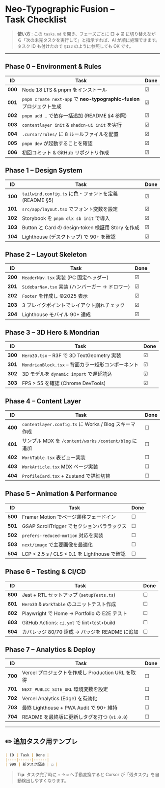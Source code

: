 # Neo‑Typographic Fusion – Task Checklist

> **使い方** : この `tasks.md` を開き、フェーズごとに **☐ → ☑** に切り替えながら「次の未完タスクを実行して」と指示すれば、AI が順に処理できます。タスク ID も付けたので `@123` のように参照しても OK です。

---

## Phase 0 – Environment & Rules

| ID      | Task                                                         | Done |
| ------- | ------------------------------------------------------------ | ---- |
| **000** | Node 18 LTS & pnpm をインストール                                   | ☑    | <!-- done:2025-01-27 -->
| **001** | `pnpm create next-app` で **neo-typographic-fusion** プロジェクト生成 | ☑    | <!-- done:2025-01-27 -->
| **002** | `pnpm add …` で依存一括追加 (README §4 参照)                          | ☑    | <!-- done:2025-01-27 -->
| **003** | `contentlayer init` & `shadcn-ui init` を実行                   | ☑    | <!-- done:2025-01-27 -->
| **004** | `.cursor/rules/` に 8 ルールファイルを配置                              | ☑    | <!-- done:2025-01-27 -->
| **005** | `pnpm dev` が起動することを確認                                        | ☑    | <!-- done:2025-01-27 -->
| **006** | 初回コミット & GitHub リポジトリ作成                                      | ☑    | <!-- done:2025-01-27 -->

## Phase 1 – Design System

| ID      | Task                                        | Done |
| ------- | ------------------------------------------- | ---- |
| **100** | `tailwind.config.ts` に色・フォントを定義 (README §5) | ☑    | <!-- done:2025-01-27 -->
| **101** | `src/app/layout.tsx` でフォント変数を設定             | ☑    | <!-- done:2025-01-27 -->
| **102** | Storybook を `pnpm dlx sb init` で導入          | ☑    | <!-- done:2025-01-27 -->
| **103** | Button と Card の design‑token 検証用 Story を作成  | ☑    | <!-- done:2025-01-27 -->
| **104** | Lighthouse (デスクトップ) で 90+ を確認               | ☑    | <!-- done:2025-01-27 -->

## Phase 2 – Layout Skeleton

| ID      | Task                                | Done |
| ------- | ----------------------------------- | ---- |
| **200** | `HeaderNav.tsx` 実装 (PC 固定ヘッダー)      | ☑    | <!-- done:2025-01-27 -->
| **201** | `SidebarNav.tsx` 実装 (ハンバーガー → ドロワー) | ☑    | <!-- done:2025-01-27 -->
| **202** | `Footer` を作成し ©2025 表示              | ☑    | <!-- done:2025-01-27 -->
| **203** | 3 ブレイクポイントでレイアウト崩れチェック              | ☑    | <!-- done:2025-01-27 -->
| **204** | Lighthouse モバイル 90+ 達成              | ☑    | <!-- done:2025-01-27 -->

## Phase 3 – 3D Hero & Mondrian

| ID      | Task                                    | Done |
| ------- | --------------------------------------- | ---- |
| **300** | `Hero3D.tsx` – R3F で 3D TextGeometry 実装 | ☑    | <!-- done:2025-01-27 -->
| **301** | `MondrianBlock.tsx` – 背面カラー矩形コンポーネント    | ☑    | <!-- done:2025-01-27 -->
| **302** | 3D モデルを `dynamic import` で遅延読込          | ☑    | <!-- done:2025-01-27 -->
| **303** | FPS > 55 を確認 (Chrome DevTools)          | ☑    | <!-- done:2025-01-27 -->

## Phase 4 – Content Layer

| ID      | Task                                            | Done |
| ------- | ----------------------------------------------- | ---- |
| **400** | `contentlayer.config.ts` に Works / Blog スキーマ作成  | ☐    |
| **401** | サンプル MDX を `/content/works` `/content/blog` に追加 | ☐    |
| **402** | `WorkTable.tsx` 表ビュー実装                          | ☐    |
| **403** | `WorkArticle.tsx` MDX ページ実装                     | ☐    |
| **404** | `ProfileCard.tsx` + Zustand で詳細切替               | ☐    |

## Phase 5 – Animation & Performance

| ID      | Task                                     | Done |
| ------- | ---------------------------------------- | ---- |
| **500** | Framer Motion でページ遷移フェードイン               | ☐    |
| **501** | GSAP ScrollTrigger でセクションパララックス          | ☐    |
| **502** | `prefers-reduced-motion` 対応を実装           | ☐    |
| **503** | `next/image` で主要画像を最適化                   | ☐    |
| **504** | LCP < 2.5 s / CLS < 0.1 を Lighthouse で確認 | ☐    |

## Phase 6 – Testing & CI/CD

| ID      | Task                                       | Done |
| ------- | ------------------------------------------ | ---- |
| **600** | Jest + RTL セットアップ (`setupTests.ts`)        | ☐    |
| **601** | `Hero3D` & `WorkTable` のユニットテスト作成          | ☐    |
| **602** | Playwright で Home → Portfolio の E2E テスト    | ☐    |
| **603** | GitHub Actions: `ci.yml` で lint+test+build | ☐    |
| **604** | カバレッジ 80/70 達成 → バッジを README に追加           | ☐    |

## Phase 7 – Analytics & Deploy

| ID      | Task                                 | Done |
| ------- | ------------------------------------ | ---- |
| **700** | Vercel プロジェクトを作成し Production URL を取得 | ☐    |
| **701** | `NEXT_PUBLIC_SITE_URL` 環境変数を設定       | ☐    |
| **702** | Vercel Analytics (Edge) を有効化         | ☐    |
| **703** | 最終 Lighthouse + PWA Audit で 90+ 維持   | ☐    |
| **704** | README を最終版に更新しタグを打つ (`v1.0.0`)      | ☐    |

---

## ✏️ 追加タスク用テンプレ

```markdown
| ID | Task | Done |
|----|------|------|
| 999 | 新タスク記述 | ☐ |
```

> **Tip**: タスク完了時に `☐` → `☑` へ手動変換すると Cursor が「残タスク」を自動検出しやすくなります。